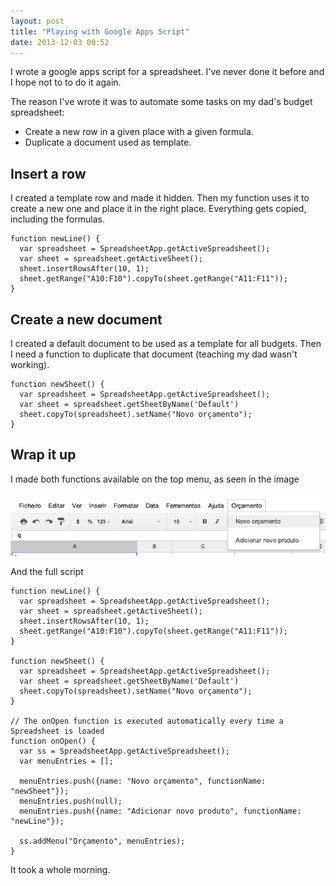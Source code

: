 ```yaml
---
layout: post
title: "Playing with Google Apps Script"
date: 2013-12-03 00:52
---
```

I wrote a google apps script for a spreadsheet.
I've never done it before and I hope not to to do it again.

The reason I've wrote it was to automate some tasks on my dad's budget spreadsheet:

* Create a new row in a given place with a given formula.
* Duplicate a document used as template.

## Insert a row

I created a template row and made it hidden. Then my function uses it to create 
a new one and place it in the right place. Everything gets copied,
including the formulas.

    function newLine() {
      var spreadsheet = SpreadsheetApp.getActiveSpreadsheet();
      var sheet = spreadsheet.getActiveSheet();
      sheet.insertRowsAfter(10, 1);
      sheet.getRange("A10:F10").copyTo(sheet.getRange("A11:F11"));
    }

## Create a new document

I created a default document to be used as a template for all budgets.
Then I need a function to duplicate that document (teaching my dad
wasn't working).

    function newSheet() {
      var spreadsheet = SpreadsheetApp.getActiveSpreadsheet();
      var sheet = spreadsheet.getSheetByName('Default')
      sheet.copyTo(spreadsheet).setName("Novo orçamento");
    }

## Wrap it up

I made both functions available on the top menu, as seen in the image

![google-apps-pring](/images/2013/12/google-apps-print.png)

And the full script 

    function newLine() {
      var spreadsheet = SpreadsheetApp.getActiveSpreadsheet();
      var sheet = spreadsheet.getActiveSheet();
      sheet.insertRowsAfter(10, 1);
      sheet.getRange("A10:F10").copyTo(sheet.getRange("A11:F11"));
    }

    function newSheet() {
      var spreadsheet = SpreadsheetApp.getActiveSpreadsheet();
      var sheet = spreadsheet.getSheetByName('Default')
      sheet.copyTo(spreadsheet).setName("Novo orçamento");
    }

    // The onOpen function is executed automatically every time a Spreadsheet is loaded
    function onOpen() {
      var ss = SpreadsheetApp.getActiveSpreadsheet();
      var menuEntries = [];

      menuEntries.push({name: "Novo orçamento", functionName: "newSheet"});
      menuEntries.push(null);
      menuEntries.push({name: "Adicionar novo produto", functionName: "newLine"});

      ss.addMenu("Orçamento", menuEntries);
    }

It took a whole morning.
